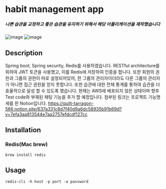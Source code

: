 # habit management app
##### 나쁜 습관을 교정하고 좋은 습관을 유지하기 위해서 해당 어플리케이션을 제작했습니다
![image](https://user-images.githubusercontent.com/60885635/225555714-ff3e1070-fba0-4eca-b2d1-01b1fcfc2cd0.png)
![image](https://user-images.githubusercontent.com/60885635/225555872-cca6ad9f-8d6d-496c-a29f-f016fee40cea.png)

## Description

 Spring boot, Spring security, Redis를 사용하였습니다.
 RESTful architecture를 위하여 JWT 토큰을 사용했고, 이를 Redis에 저장하여 인증을 합니다. 또한 회원의 권한과 그룹의 권한이 따로 설정되어있어, 한 그룹의 관리자이더라도 다른 그룹의 관리자가 아니면 접근 권한을 얻지 못합니다.
 또한 습관에 대한 전체 통계를 통하여 습관을 더 효율적으로 달성 할 수 있도록 했습니다. 현재는 AWS에 배포되지 않은 상태이며 향후 Test code와 부재된 채팅 기능을 추가 할 예정입니다. 첨부된 링크는 프로젝트 기능명세를 한 Notion입니다. https://quilt-tarragon-566.notion.site/637a331c8d7f40d9a6dc58935b91b69d?v=7efa3aa813544e7aa2757efdcdf127cc
## Installation
### Redis(Mac brew)

```
brew install redis
```

## Usage
```
redis-cli -h host -p port -a password
```


